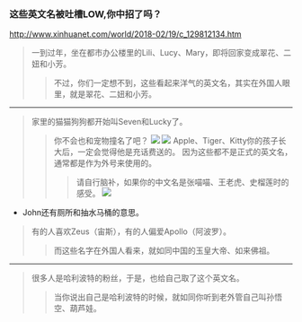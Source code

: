 ### 这些英文名被吐槽LOW,你中招了吗？
http://www.xinhuanet.com/world/2018-02/19/c_129812134.htm
>一到过年，坐在都市办公楼里的Lili、Lucy、Mary，即将回家变成翠花、二妞和小芳。
>>不过，你们一定想不到，这些看起来洋气的英文名，其实在外国人眼里，就是翠花、二妞和小芳。
---
>家里的猫猫狗狗都开始叫Seven和Lucky了。
>>你不会也和宠物撞名了吧？
![](http://www.xinhuanet.com/world/2018-02/19/129812134_15185087125321n.png)
![](http://www.xinhuanet.com/world/2018-02/19/129812134_15185087441841n.png)
>Apple、Tiger、Kitty你的孩子长大后，一定会觉得他是充话费送的。
>>因为这些都不是正式的英文名，通常都是作为外号来使用的。
>>>请自行脑补，如果你的中文名是张喵喵、王老虎、史榴莲时的感受。
![](http://www.xinhuanet.com/world/2018-02/19/129812134_15185087560911n.png)
- John还有厕所和抽水马桶的意思。
>有的人喜欢Zeus（宙斯），有的人偏爱Apollo（阿波罗）。
>>而这些名字在外国人看来，就如同中国的玉皇大帝、如来佛祖。
---
>很多人是哈利波特的粉丝，于是，也给自己取了这个英文名。
>>当你说出自己是哈利波特的时候，就如同你听到老外管自己叫孙悟空、葫芦娃。
